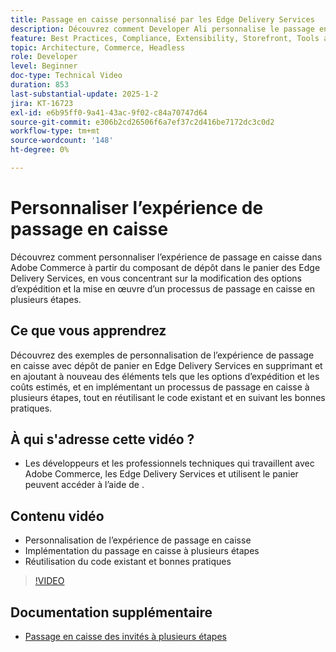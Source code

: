```yaml
---
title: Passage en caisse personnalisé par les Edge Delivery Services
description: Découvrez comment Developer Ali personnalise le passage en caisse Adobe Commerce, y compris les options de diffusion et le passage en caisse à plusieurs étapes, en utilisant les bonnes pratiques et la réutilisation du code. ​
feature: Best Practices, Compliance, Extensibility, Storefront, Tools and External Services
topic: Architecture, Commerce, Headless
role: Developer
level: Beginner
doc-type: Technical Video
duration: 853
last-substantial-update: 2025-1-2
jira: KT-16723
exl-id: e6b95ff0-9a41-43ac-9f02-c84a70747d64
source-git-commit: e306b2cd26506f6a7ef37c2d416be7172dc3c0d2
workflow-type: tm+mt
source-wordcount: '148'
ht-degree: 0%

---
```


# Personnaliser l’expérience de passage en caisse

Découvrez comment personnaliser l’expérience de passage en caisse dans Adobe Commerce à partir du composant de dépôt dans le panier des Edge Delivery Services, en vous concentrant sur la modification des options d’expédition et la mise en œuvre d’un processus de passage en caisse en plusieurs étapes.

## Ce que vous apprendrez

Découvrez des exemples de personnalisation de l’expérience de passage en caisse avec dépôt de panier en Edge Delivery Services en supprimant et en ajoutant à nouveau des éléments tels que les options d’expédition et les coûts estimés, et en implémentant un processus de passage en caisse à plusieurs étapes, tout en réutilisant le code existant et en suivant les bonnes pratiques. &#x200B;

## À qui s&#39;adresse cette vidéo ?

* Les développeurs et les professionnels techniques qui travaillent avec Adobe Commerce, les Edge Delivery Services et utilisent le panier peuvent accéder à l’aide de .

## Contenu vidéo

* Personnalisation de l’expérience de passage en caisse &#x200B;
* Implémentation du passage en caisse à plusieurs étapes&#x200B;
* Réutilisation du code existant et bonnes pratiques

>[!VIDEO](https://video.tv.adobe.com/v/3442650?learn=on)

## Documentation supplémentaire

* [Passage en caisse des invités à plusieurs étapes](https://experienceleague.adobe.com/developer/commerce/storefront/dropins/checkout/tutorials/multi-step/?lang=fr)

